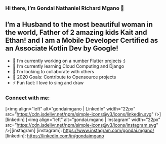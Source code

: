 ### Hi there, I’m Gondai Nathaniel Richard Mgano 👋
## I’m a Husband to the most beautiful woman in the world, Father of 2 amazing kids Kait and Ethan! and I am a Mobile Developer Certified as an Associate Kotlin Dev by Google!
- 🔭 I’m currently working on a number Flutter projects  :)
- 🌱 I’m currently learning Cloud Computing and Django
- 👯 I’m looking to collaborate with others
- 🥅 2020 Goals:  Contribute to Opensource projects 
- ⚡ Fun fact: I love to sing and draw
### Connect with me:
[<img align=”left” alt=”gondaimgano | LinkedIn” width=”22px” src=”https://cdn.jsdelivr.net/npm/simple-icons@v3/icons/linkedin.svg" />][linkedin]
[<img align=”left” alt=”gondai.mgano | Instagram” width=”22px” src=”https://cdn.jsdelivr.net/npm/simple-icons@v3/icons/instagram.svg" />][instagram]
[instagram]: https://www.instagram.com/gondai.mgano/
[linkedin]: https://linkedin.com/in/gondaimgano

